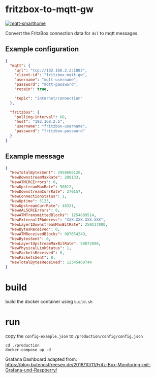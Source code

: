 # fritzbox-to-mqtt-gw

[![mqtt-smarthome](https://img.shields.io/badge/mqtt-smarthome-blue.svg)](https://github.com/mqtt-smarthome/mqtt-smarthome)

Convert the FritzBox connection data for `dsl` to mqtt messages.

## Example configuration

```json
{
  "mqtt": {
    "url": "tcp://192.168.2.2:1883",
    "client-id": "fritzbox-mqtt-gw",
    "username": "mqtt-username",
    "password": "mqtt-password",
    "retain": true,

    "topic": "internet/connection"
  },

  "fritzbox": {
    "polling-interval": 60,
    "host": "192.168.2.1",
    "username": "fritzbox-username",
    "password": "fritzbox-password"
  }
}
```

## Example message

```json
{
  "NewTotalBytesSent": 2950666126,
  "NewDownstreamMaxRate": 280133,
  "NewATMCRCErrors": 0,
  "NewUpstreamMaxRate": 50012,
  "NewDownstreamCurrRate": 270157,
  "NewConnectionStatus": 1,
  "NewUptime": 5123,
  "NewUpstreamCurrRate": 48321,
  "NewAAL5CRCErrors": 0,
  "NewATMTransmittedBlocks": 1254889514,
  "NewExternalIPAddress": "XXX.XXX.XXX.XXX",
  "NewLayer1DownstreamMaxBitRate": 259117000,
  "NewBytesReceived": 0,
  "NewATMReceivedBlocks": 987654249,
  "NewBytesSent": 0,
  "NewLayer1UpstreamMaxBitRate": 50072000,
  "NewPhysicalLinkStatus": 1,
  "NewPacketsReceived": 0,
  "NewPacketsSent": 0,
  "NewTotalBytesReceived": 12345460744
}
```

# build

build the docker container using `build.sh`

# run

copy the `config-example.json` to `/production/config/config.json`

```
cd ./production
docker-compose up -d
```

Grafana Dashboard adapted from:
https://blog.butenostfreesen.de/2018/10/11/Fritz-Box-Monitoring-mit-Grafana-und-Raspberry/
